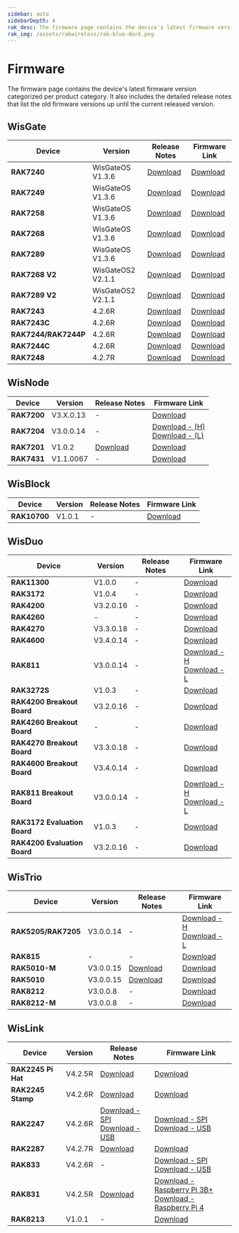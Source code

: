 ```yaml
---
sidebar: auto
sidebarDepth: 4
rak_desc: The firmware page contains the device's latest firmware version categorized per product category. It also includes the detailed release notes that list the old firmware versions up until the current released version.
rak_img: /assets/rakwireless/rak-blue-dark.png
---
```



# Firmware
The firmware page contains the device's latest firmware version categorized per product category. It also includes the detailed release notes that list the old firmware versions up until the current released version.

## WisGate

| Device               | Version           | Release Notes                                                                                                             | Firmware Link                                                                                                                        |
| -------------------- | ----------------- | ------------------------------------------------------------------------------------------------------------------------- | ------------------------------------------------------------------------------------------------------------------------------------ |
| **RAK7240**          | WisGateOS V1.3.6  | [Download](https://downloads.rakwireless.com/LoRa/RAK7240/Firmware/Release_Notes.txt)                                     | [Download](https://downloads.rakwireless.com/LoRa/RAK7240/Firmware/RAK7240_Latest_Firmware.zip)                                      |
| **RAK7249**          | WisGateOS V1.3.6  | [Download](https://downloads.rakwireless.com/LoRa/DIY-Gateway-RAK7249/Firmware/Release_Notes.txt)                         | [Download](https://downloads.rakwireless.com/LoRa/DIY-Gateway-RAK7249/Firmware/RAK7249_Latest_Firmware.zip)                          |
| **RAK7258**          | WisGateOS V1.3.6  | [Download](https://downloads.rakwireless.com/LoRa/Indoor-Gateway-RAK7258/Firmware/Release_Notes.txt)                      | [Download](https://downloads.rakwireless.com/LoRa/Indoor-Gateway-RAK7258/Firmware/RAK7258_Latest_Firmware.zip)                       |
| **RAK7268**          | WisGateOS V1.3.6  | [Download](https://downloads.rakwireless.com/LoRa/RAK7268/Firmware/Release_Notes.txt)                                     | [Download](https://downloads.rakwireless.com/LoRa/RAK7268/Firmware/RAK7268_Latest_Firmware.zip)                                      |
| **RAK7289**          | WisGateOS V1.3.6  | [Download](https://downloads.rakwireless.com/LoRa/RAK7289/Firmware/Release_Notes.txt)                                     | [Download](https://downloads.rakwireless.com/LoRa/RAK7289/Firmware/RAK7289_Latest_Firmware.zip)                                      |
| **RAK7268 V2**       | WisGateOS2 V2.1.1 | [Download](https://downloads.rakwireless.com/LoRa/WisGateOS2/Release_Notes_WisGateOS2.txt)                                | [Download](https://downloads.rakwireless.com/LoRa/WisGateOS2/WisGateOS2_2.1.1.zip)                                                   |
| **RAK7289 V2**       | WisGateOS2 V2.1.1 | [Download](https://downloads.rakwireless.com/LoRa/WisGateOS2/Release_Notes_WisGateOS2.txt)                                | [Download](https://downloads.rakwireless.com/LoRa/WisGateOS2/WisGateOS2_2.1.1.zip)                                                   |
| **RAK7243**          | 4.2.6R            | [Download](https://downloads.rakwireless.com/LoRa/Pilot-Gateway-Pro-RAK7243/Firmware/RAK7243_Release_Note.txt)            | [Download](https://downloads.rakwireless.com/LoRa/Pilot-Gateway-Pro-RAK7243/Firmware/RAK7243_Latest_Firmware.zip)                    |           |
| **RAK7243C**         | 4.2.6R            | [Download](https://downloads.rakwireless.com/LoRa/Pilot-Gateway-Pro-RAK7243/Firmware/RAK7243CRelease_Note.txt)            | [Download](https://downloads.rakwireless.com/LoRa/Pilot-Gateway-Pro-RAK7243/Firmware/RAK7243C_Latest_Firmware.zip)                   |
| **RAK7244/RAK7244P** | 4.2.6R            | [Download](https://downloads.rakwireless.com/LoRa/Developer-LoRaWAN-Gateway-RAK7244%26RAK7244P/Firmware/Release_Note.txt) | [Download](https://downloads.rakwireless.com/LoRa/Developer-LoRaWAN-Gateway-RAK7244%26RAK7244P/Firmware/RAK7244_Latest_Firmware.zip) |
| **RAK7244C**         | 4.2.6R            | [Download](https://downloads.rakwireless.com/LoRa/Developer-LoRaWAN-Gateway-RAK7244C/Firmware/Release_Note.txt)           | [Download](https://downloads.rakwireless.com/LoRa/Developer-LoRaWAN-Gateway-RAK7244C/Firmware/RAK7244C_Latest_Firmware.zip)          |
| **RAK7248**          | 4.2.7R            | [Download](https://downloads.rakwireless.com/LoRa/RAK7248/Firmware/RAK7248_Release_Note.txt)                              | [Download](https://downloads.rakwireless.com/LoRa/RAK7248/Firmware/RAK7248_Latest_Firmware.zip)                                      |





## WisNode

| Device      | Version   | Release Notes                                                                        | Firmware Link                                                                                                                                                                                                        |
| ----------- | --------- | ------------------------------------------------------------------------------------ | -------------------------------------------------------------------------------------------------------------------------------------------------------------------------------------------------------------------- |
| **RAK7200** | V3.X.0.13 | -                                                                                    | [Download](https://downloads.rakwireless.com/LoRa/RAK7200-Tracker/Firmware/RAK7200_Latest_Firmware.zip)                                                                                                              |
| **RAK7204** | V3.0.0.14 | -                                                                                    | [Download - (H)](https://downloads.rakwireless.com/LoRa/RAK7204/Firmware/RAK7204_H_Latest_Firmware.rar) <br> [Download - (L)](https://downloads.rakwireless.com/LoRa/RAK7204/Firmware/RAK7204_L_Latest_Firmware.rar) |
| **RAK7201** | V1.0.2    | [Download](https://downloads.rakwireless.com/LoRa/RAK7201/Firmware/Release_Note.txt) | [Download](https://downloads.rakwireless.com/LoRa/RAK7201/Firmware/RAK7201_Latest_Firmware.zip)                                                                                                                      |
| **RAK7431** | V1.1.0067 | -                                                                                    | [Download](https://downloads.rakwireless.com/LoRa/RAK7431/Firmware/RAK7431_Latest_Firmware.zip)                                                                                                                      |




## WisBlock

| Device       | Version | Release Notes | Firmware Link                                                                                  |
| ------------ | ------- | ------------- | ---------------------------------------------------------------------------------------------- |
| **RAK10700** | V1.0.1  | -             | [Download](https://downloads.rakwireless.com/LoRa/WisBlock/Solutions/LPWAN-Tracker-Latest.zip) |


## WisDuo

| Device                       | Version   | Release Notes | Firmware Link                                                                                                                                                                                                                             |
| ---------------------------- | --------- | ------------- | ----------------------------------------------------------------------------------------------------------------------------------------------------------------------------------------------------------------------------------------- |
| **RAK11300**                 | V1.0.0    | -             | [Download](https://downloads.rakwireless.com/LoRa/RAK11300/Firmware/RAK11300_Latest_Firmware.zip)                                                                                                                                         |
| **RAK3172**                  | V1.0.4    | -             | [Download](https://downloads.rakwireless.com/LoRa/RAK3172/Firmware/RAK3172_Latest_Firmware.zip)                                                                                                                                           |
| **RAK4200**                  | V3.2.0.16 | -             | [Download](https://downloads.rakwireless.com/LoRa/RAK4200/Firmware/RAK4200_Latest_Firmware.zip)                                                                                                                                           |
| **RAK4260**                  | -         | -             | [Download](https://downloads.rakwireless.com/LoRa/RAK4260/Firmware/RAK4260_Latest_Firmware.rar)                                                                                                                                           |
| **RAK4270**                  | V3.3.0.18 | -             | [Download](https://downloads.rakwireless.com/LoRa/RAK4270/Firmware/RAK4270_Latest_Firmware.zip)                                                                                                                                           |
| **RAK4600**                  | V3.4.0.14 | -             | [Download](https://downloads.rakwireless.com/LoRa/RAK4600/Firmware/RAK4600_Latest_Firmware.zip)                                                                                                                                           |
| **RAK811**                   | V3.0.0.14 | -             | [Download - H](https://downloads.rakwireless.com/LoRa/RAK811/Firmware/RAK811%28H%29_Latest_Firmware.zip) <br>    [Download - L](https://downloads.rakwireless.com/LoRa/RAK811/Firmware/RAK811%28L%29_Latest_Firmware.zip)                 |
| **RAK3272S**                 | V1.0.3    | -             | [Download](https://downloads.rakwireless.com/LoRa/RAK3272S/Firmware/RAK3272S_Latest_Firmware.zip)                                                                                                                                         |
| **RAK4200 Breakout Board**   | V3.2.0.16 | -             | [Download](https://downloads.rakwireless.com/LoRa/RAK4200/Firmware/RAK4200_Latest_Firmware.zip)                                                                                                                                           |
| **RAK4260 Breakout Board**   | -         | -             | [Download](https://downloads.rakwireless.com/LoRa/RAK4260/Firmware/RAK4260_Latest_Firmware.rar)                                                                                                                                           |
| **RAK4270 Breakout Board**   | V3.3.0.18 | -             | [Download](https://downloads.rakwireless.com/LoRa/RAK4270/Firmware/RAK4270_Latest_Firmware.zip)                                                                                                                                           |
| **RAK4600 Breakout Board**   | V3.4.0.14 | -             | [Download](https://downloads.rakwireless.com/LoRa/RAK4600/Firmware/RAK4600_Latest_Firmware.zip)                                                                                                                                           |
| **RAK811 Breakout Board**    | V3.0.0.14 | -             | [Download - H](https://downloads.rakwireless.com/LoRa/RAK811-BreakoutBoard/Firmware/RAK811_H_Latest_Firmware.zip) <br>  [Download - L](https://downloads.rakwireless.com/LoRa/RAK811-BreakoutBoard/Firmware/RAK811_L_Latest_Firmware.zip) |
| **RAK3172 Evaluation Board** | V1.0.3    | -             | [Download](https://downloads.rakwireless.com/LoRa/RAK3172/Firmware/RAK3172_Latest_Firmware.zip)                                                                                                                                           |
| **RAK4200 Evaluation Board** | V3.2.0.16 | -             | [Download](https://downloads.rakwireless.com/LoRa/RAK4200/Firmware/RAK4200_Latest_Firmware.zip)                                                                                                                                           |



## WisTrio


| Device              | Version   | Release Notes                                                                                      | Firmware Link                                                                                                                                                                                                                                        |
| ------------------- | --------- | -------------------------------------------------------------------------------------------------- | ---------------------------------------------------------------------------------------------------------------------------------------------------------------------------------------------------------------------------------------------------- |
| **RAK5205/RAK7205** | V3.0.0.14 | -                                                                                                  | [Download - H](https://downloads.rakwireless.com/LoRa/WisTrio-LoRa-RAK5205/Firmware/RAK5205_7205_H_Latest_Firmware.zip) <br> [Download - L](https://downloads.rakwireless.com/LoRa/WisTrio-LoRa-RAK5205/Firmware/RAK5205_7205_L_Latest_Firmware.zip) |
| **RAK815**          | -         | -                                                                                                  | [Download](https://github.com/RAKWireless/RAK813-BreakBoard)                                                                                                                                                                                         |
| **RAK5010-M**       | V3.0.0.15 | [Download](https://downloads.rakwireless.com/Cellular/RAK5010/Firmware/RAK5010-M_Release_Note.txt) | [Download](https://downloads.rakwireless.com/Cellular/RAK5010/Firmware/RAK5010-M_Latest_Firmware.zip)                                                                                                                                                |
| **RAK5010**         | V3.0.0.15 | [Download](https://downloads.rakwireless.com/Cellular/RAK5010/Firmware/RAK5010_Release_Note.txt)   | [Download](https://downloads.rakwireless.com/Cellular/RAK5010/Firmware/RAK5010_Latest_Firmware.zip)                                                                                                                                                  |
| **RAK8212**         | V3.0.0.8  | -                                                                                                  | [Download](https://downloads.rakwireless.com/Cellular/RAK8212/Firmware/RAK8212_Latest_Firmware.rar)                                                                                                                                                  |
| **RAK8212-M**       | V3.0.0.8  | -                                                                                                  | [Download](https://downloads.rakwireless.com/Cellular/RAK8212/Firmware/RAK8212-M_Latest_Firmware.rar)                                                                                                                                                |





## WisLink

| Device             | Version | Release Notes                                                                                                                                                                                                                                  | Firmware Link                                                                                                                                                                                                                                          |
| ------------------ | ------- | ---------------------------------------------------------------------------------------------------------------------------------------------------------------------------------------------------------------------------------------------- | ------------------------------------------------------------------------------------------------------------------------------------------------------------------------------------------------------------------------------------------------------ |
| **RAK2245 Pi Hat** | V4.2.5R | [Download](https://downloads.rakwireless.com/LoRa/RAK2245-Pi-HAT/Firmware/Release_Note.txt)                                                                                                                                                    | [Download](https://downloads.rakwireless.com/LoRa/RAK2245-Pi-HAT/Firmware/RAK2245_Latest_Firmware.zip)                                                                                                                                                 |
| **RAK2245 Stamp**  | V4.2.6R | [Download](https://downloads.rakwireless.com/LoRa/RAK2245/Firmware/Release_Note.txt)                                                                                                                                                           | [Download](https://downloads.rakwireless.com/LoRa/RAK2245/Firmware/RAK2245_Latest_Firmware.zip)                                                                                                                                                        |
| **RAK2247**        | V4.2.6R | [Download - SPI](https://downloads.rakwireless.com/LoRa/RAK2247-Mini-PCIe/RPi-Firmware/RAK2247-SPI_Release_Note.txt) <br> [Download - USB](https://downloads.rakwireless.com/LoRa/RAK2247-Mini-PCIe/RPi-Firmware/RAK2247-USB_Release_Note.txt) | [Download - SPI](https://downloads.rakwireless.com/LoRa/RAK2247-Mini-PCIe/RPi-Firmware/RAK2247_spi_Latest_Firmware.zip) <br> [Download - USB](https://downloads.rakwireless.com/LoRa/RAK2247-Mini-PCIe/RPi-Firmware/RAK2247_usb_Latest_Firmware.zip)   |
| **RAK2287**        | V4.2.7R | [Download](https://downloads.rakwireless.com/LoRa/RAK2287-Mini-PCIe/Firmware/Release_Note.txt)                                                                                                                                                 | [Download](https://downloads.rakwireless.com/LoRa/RAK2287-Mini-PCIe/Firmware/RAK2287_Latest_Firmware.zip)                                                                                                                                              |
| **RAK833**         | V4.2.6R | -                                                                                                                                                                                                                                              | [Download - SPI](https://downloads.rakwireless.com/LoRa/RAK2247-Mini-PCIe/RPi-Firmware/RAK2247_spi_Latest_Firmware.zip) <br> [Download - USB](https://downloads.rakwireless.com/LoRa/RAK2247-Mini-PCIe/RPi-Firmware/RAK2247_usb_Latest_Firmware.zip)   |
| **RAK831**         | V4.2.5R | [Download](https://downloads.rakwireless.com/LoRa/RAK2245-Pi-HAT/Firmware/Release_Note.txt)                                                                                                                                                    | [Download - Raspberry Pi 3B+](https://downloads.rakwireless.com/LoRa/RAK2245-Pi-HAT/Firmware/RAK2245_Latest_Firmware.zip) <br> [Download - Raspberry Pi 4](https://downloads.rakwireless.com/LoRa/RAK2245-Pi-HAT/Firmware/RAK2245_Latest_Firmware.zip) |
| **RAK8213**        | V1.0.1  | -                                                                                                                                                                                                                                              | [Download](https://downloads.rakwireless.com/Cellular/RAK8213/Firmware/RAK8213_Latest_Firmware.zip)                                                                                                                                                    |
